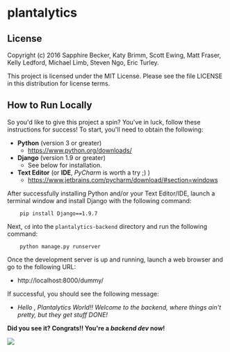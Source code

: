 # plantalytics

## License

Copyright (c) 2016 Sapphire Becker, Katy Brimm, Scott Ewing, Matt Fraser, Kelly Ledford, Michael Limb, Steven Ngo, Eric Turley.

This project is licensed under the MIT License. Please see the file LICENSE in this distribution for license terms.

## How to Run Locally

So you'd like to give this project a spin? You've in luck, follow these
instructions for success! To start, you'll need to obtain the following:

* **Python** (version 3 or greater)
  * https://www.python.org/downloads/
* **Django** (version 1.9 or greater)
  * See below for installation.
* **Text Editor** (or **IDE**, *PyCharm* is worth a try ;) )
  * https://www.jetbrains.com/pycharm/download/#section=windows

After successfully installing Python and/or your Text Editor/IDE, launch
a terminal window and install Django with the following command:

```
    pip install Django==1.9.7
```

Next, `cd` into the `plantalytics-backend` directory and run the
following command:

```
    python manage.py runserver
```

Once the development server is up and running, launch a web browser
and go to the following URL:

* http://localhost:8000/dummy/

If successful, you should see the following message:

* *Hello , Plantalytics World!! Welcome to the backend, where things ain't pretty, but they get stuff DONE!*

**Did you see it? Congrats!! You're a *backend dev* now!**

<img src="http://cdn-assets.insomniac.com/images/news/GIF%20Dance%20Party.gif">

